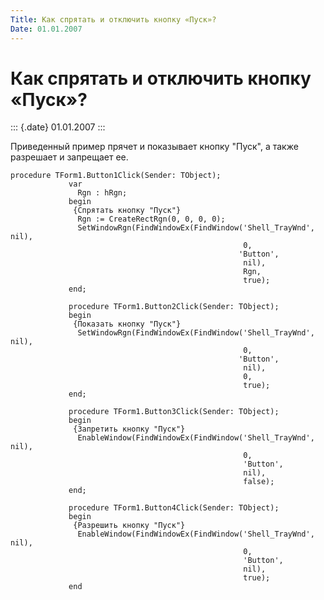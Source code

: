 ```yaml
---
Title: Как спрятать и отключить кнопку «Пуск»?
Date: 01.01.2007
---
```


Как спрятать и отключить кнопку «Пуск»?
=======================================

::: {.date}
01.01.2007
:::

Приведенный пример прячет и показывает кнопку \"Пуск\", а также
разрешает и запрещает ее.

    procedure TForm1.Button1Click(Sender: TObject); 
                 var 
                   Rgn : hRgn; 
                 begin 
                  {Cпрятать кнопку "Пуск"} 
                   Rgn := CreateRectRgn(0, 0, 0, 0); 
                   SetWindowRgn(FindWindowEx(FindWindow('Shell_TrayWnd', nil), 
                                                        0, 
                                                       'Button', 
                                                        nil), 
                                                        Rgn, 
                                                        true); 
                 end; 
     
                 procedure TForm1.Button2Click(Sender: TObject); 
                 begin 
                  {Показать кнопку "Пуск"} 
                   SetWindowRgn(FindWindowEx(FindWindow('Shell_TrayWnd', nil), 
                                                        0, 
                                                       'Button', 
                                                        nil), 
                                                        0, 
                                                        true); 
                 end; 
     
                 procedure TForm1.Button3Click(Sender: TObject); 
                 begin 
                  {Запретить кнопку "Пуск"} 
                   EnableWindow(FindWindowEx(FindWindow('Shell_TrayWnd', nil), 
                                                        0, 
                                                        'Button', 
                                                        nil), 
                                                        false); 
                 end; 
     
                 procedure TForm1.Button4Click(Sender: TObject); 
                 begin 
                  {Разрешить кнопку "Пуск"} 
                   EnableWindow(FindWindowEx(FindWindow('Shell_TrayWnd', nil), 
                                                        0, 
                                                        'Button', 
                                                        nil), 
                                                        true); 
                 end 

 

 
